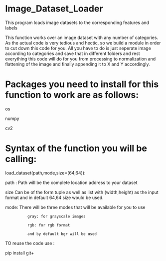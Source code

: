 # Image_Dataset_Loader
This program loads image datasets to the corresponding features and labels

This function works over an image dataset with any number of categories. As the actual code is very tedious and hectic, so we build a module in order to cut down this code for you. All you have to do is just seperate image according to categories and save that in different folders and rest everything this code will do for you from processing to normalization and flattening of the image and finally appending it to X and Y accordingly.


# Packages you need to install for this function to work are as follows:
  os  
  
  numpy 
  
  cv2

# Syntax of the function you will be calling:
   
   load_dataset(path,mode,size=(64,64)):
   
   path : Path will be the complete location address to your dataset
   
   size Can be of the form tuple as well as list with (width,height) as the input format and in default 64,64 size would be used.
   
   mode: There will be three modes that will be available for you to use 
              
              gray: for grayscale images
              
              rgb: for rgb format
              
              and by default bgr will be used
              
TO reuse the code use :

  pip install git+

